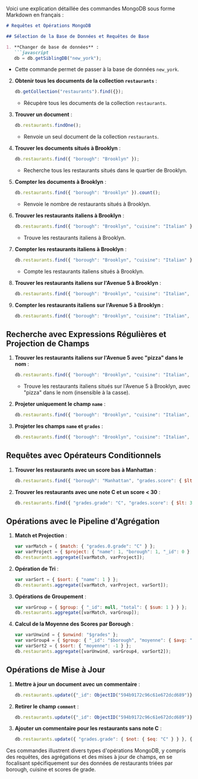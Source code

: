 Voici une explication détaillée des commandes MongoDB sous forme Markdown en français :

```markdown
# Requêtes et Opérations MongoDB

## Sélection de la Base de Données et Requêtes de Base

1. **Changer de base de données** :
   ```javascript
   db = db.getSiblingDB("new_york");
   ```
   - Cette commande permet de passer à la base de données `new_york`.

2. **Obtenir tous les documents de la collection `restaurants`** :
   ```javascript
   db.getCollection("restaurants").find({});
   ```
   - Récupère tous les documents de la collection `restaurants`.

3. **Trouver un document** :
   ```javascript
   db.restaurants.findOne();
   ```
   - Renvoie un seul document de la collection `restaurants`.

4. **Trouver les documents situés à Brooklyn** :
   ```javascript
   db.restaurants.find({ "borough": "Brooklyn" });
   ```
   - Recherche tous les restaurants situés dans le quartier de Brooklyn.

5. **Compter les documents à Brooklyn** :
   ```javascript
   db.restaurants.find({ "borough": "Brooklyn" }).count();
   ```
   - Renvoie le nombre de restaurants situés à Brooklyn.

6. **Trouver les restaurants italiens à Brooklyn** :
   ```javascript
   db.restaurants.find({ "borough": "Brooklyn", "cuisine": "Italian" });
   ```
   - Trouve les restaurants italiens à Brooklyn.

7. **Compter les restaurants italiens à Brooklyn** :
   ```javascript
   db.restaurants.find({ "borough": "Brooklyn", "cuisine": "Italian" }).count();
   ```
   - Compte les restaurants italiens situés à Brooklyn.

8. **Trouver les restaurants italiens sur l'Avenue 5 à Brooklyn** :
   ```javascript
   db.restaurants.find({ "borough": "Brooklyn", "cuisine": "Italian", "address.street": "5 Avenue" });
   ```

9. **Compter les restaurants italiens sur l'Avenue 5 à Brooklyn** :
   ```javascript
   db.restaurants.find({ "borough": "Brooklyn", "cuisine": "Italian", "address.street": "5 Avenue" }).count();
   ```

## Recherche avec Expressions Régulières et Projection de Champs

1. **Trouver les restaurants italiens sur l'Avenue 5 avec "pizza" dans le nom** :
   ```javascript
   db.restaurants.find({ "borough": "Brooklyn", "cuisine": "Italian", "address.street": "5 Avenue", "name": /pizza/i });
   ```
   - Trouve les restaurants italiens situés sur l'Avenue 5 à Brooklyn, avec "pizza" dans le nom (insensible à la casse).

2. **Projeter uniquement le champ `name`** :
   ```javascript
   db.restaurants.find({ "borough": "Brooklyn", "cuisine": "Italian", "address.street": "5 Avenue", "name": /pizza/i }, { "name": 1 });
   ```

3. **Projeter les champs `name` et `grades`** :
   ```javascript
   db.restaurants.find({ "borough": "Brooklyn", "cuisine": "Italian", "address.street": "5 Avenue", "name": /pizza/i }, { "name": 1, "grades.score": 1 });
   ```

## Requêtes avec Opérateurs Conditionnels

1. **Trouver les restaurants avec un score bas à Manhattan** :
   ```javascript
   db.restaurants.find({ "borough": "Manhattan", "grades.score": { $lt: 10 }}, { "name": 1, "grades.score": 1, "_id": 0 });
   ```

2. **Trouver les restaurants avec une note C et un score < 30** :
   ```javascript
   db.restaurants.find({ "grades.grade": "C", "grades.score": { $lt: 30 }}, { "grades.grade": 1, "grades.score": 1 });
   ```

## Opérations avec le Pipeline d'Agrégation

1. **Match et Projection** :
   ```javascript
   var varMatch = { $match: { "grades.0.grade": "C" } };
   var varProject = { $project: { "name": 1, "borough": 1, "_id": 0 } };
   db.restaurants.aggregate([varMatch, varProject]);
   ```

2. **Opération de Tri** :
   ```javascript
   var varSort = { $sort: { "name": 1 } };
   db.restaurants.aggregate([varMatch, varProject, varSort]);
   ```

3. **Opérations de Groupement** :
   ```javascript
   var varGroup = { $group: { "_id": null, "total": { $sum: 1 } } };
   db.restaurants.aggregate([varMatch, varGroup]);
   ```

4. **Calcul de la Moyenne des Scores par Borough** :
   ```javascript
   var varUnwind = { $unwind: "$grades" };
   var varGroup4 = { $group: { "_id": "$borough", "moyenne": { $avg: "$grades.score" } } };
   var varSort2 = { $sort: { "moyenne": -1 } };
   db.restaurants.aggregate([varUnwind, varGroup4, varSort2]);
   ```

## Opérations de Mise à Jour

1. **Mettre à jour un document avec un commentaire** :
   ```javascript
   db.restaurants.update({"_id": ObjectID("594b9172c96c61e672dcd689")}, { $set: { "comment": "Mon nouveau commentaire" } });
   ```

2. **Retirer le champ `comment`** :
   ```javascript
   db.restaurants.update({"_id": ObjectID("594b9172c96c61e672dcd689")}, { $unset: { "comment": 1 } });
   ```

3. **Ajouter un commentaire pour les restaurants sans note C** :
   ```javascript
   db.restaurants.update({ "grades.grade": { $not: { $eq: "C" } } }, { $set: { "comment": "acceptable" } }, { "multi": true });
   ```

Ces commandes illustrent divers types d'opérations MongoDB, y compris des requêtes, des agrégations et des mises à jour de champs, en se focalisant spécifiquement sur des données de restaurants triées par borough, cuisine et scores de grade.
```